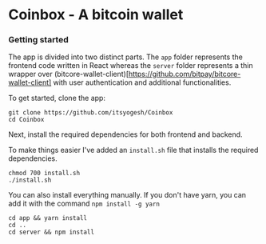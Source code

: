 # Coinbox - A bitcoin wallet

### Getting started

The app is divided into two distinct parts. The `app` folder represents the frontend code written in React whereas the `server` folder represents a thin wrapper over (bitcore-wallet-client)[https://github.com/bitpay/bitcore-wallet-client] with user authentication and additional functionalities.

To get started, clone the app:
```
git clone https://github.com/itsyogesh/Coinbox
cd Coinbox
```

Next, install the required dependencies for both frontend and backend.

To make things easier I've added an `install.sh` file that installs the required dependencies.
```
chmod 700 install.sh
./install.sh
```

You can also install everything manually. If you don't have yarn, you can add it with the command `npm install -g yarn`
```
cd app && yarn install
cd ..
cd server && npm install
```
